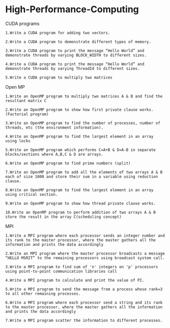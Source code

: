 # High-Performance-Computing

CUDA programs

    1.Write a CUDA program for adding two vectors.
    
    2.Write a CUDA program to demonstrate different types of memory.
    
    3.Write a CUDA program to print the message “Hello World” and demonstrate threads by varying BLOCK_WIDTH to different sizes.
    
    4.Write a CUDA program to print the message “Hello World” and demonstrate threads by varying ThreadId to different sizes.
    
    5.Write a CUDA program to multiply two matrices

Open MP

    1.Write an OpenMP program to multiply two matrices A & B and find the resultant matrix C
    
    2.Write an OpenMP program to show how first private clause works.(Factorial program)
    
    3.Write an OpenMP program to find the number of processes, number of threads, etc (the environment information).
    
    4.Write an OpenMP program to find the largest element in an array using locks
    
    5.Write an OpenMP program which performs C=A+B & D=A-B in separate blocks/sections where A,B,C & D are arrays.
    
    6.Write an OpenMP program to find prime numbers (split)
    
    7.Write an OpenMP program to add all the elements of two arrays A & B each of size 1000 and store their sum in a variable using reduction clause.
    
    8.Write an OpenMP program to find the largest element in an array using critical section.
    
    9.Write an OpenMP program to show how thread private clause works.
    
    10.Write an OpenMP program to perform addition of two arrays A & B store the result in the array C(scheduling concept)

MPI

    1.Write a MPI program where each processor sends an integer number and its rank to the master processor, where the master gathers all the information and prints the data accordingly
    
    2.Write an MPI program where the master processor broadcasts a message “HELLO MSRIT” to the remaining processors using broadcast system call.
    
    3.Write a MPI program to find sum of 'n' integers on 'p' processors using point-to-point communication libraries call
    
    4.Write a MPI program to calculate and print the value of PI.
    
    5.Write a MPI program to send the message from a process whose rank=3 to all other remaining processes.
    
    6.Write a MPI program where each processor send a string and its rank to the master processor, where the master gathers all the information and prints the data accordingly
    
    7.Write a MPI program scatter the information to different processes.
